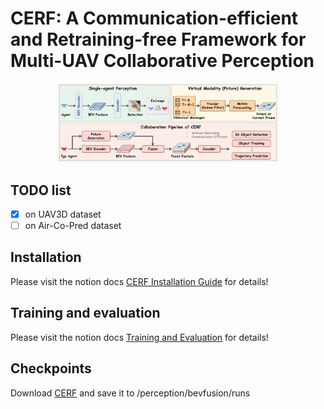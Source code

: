 # CERF: A Communication-efficient and Retraining-free Framework for Multi-UAV Collaborative Perception
<div align="center">
  <img src="https://github.com/uestchjw/CERF/blob/main/images/Overview.pdf" style="width:70%">
</div>

## TODO list
- [x] on UAV3D dataset 
- [ ] on Air-Co-Pred dataset

## Installation
Please visit the notion docs [CERF Installation Guide](https://foam-language-c16.notion.site/LIF-Installation-Guide-228abd27bd768021a2bbff75bab2e3a4) for details!
## Training and evaluation
Please visit the notion docs [Training and Evaluation](https://foam-language-c16.notion.site/Training-and-Evaluation-228abd27bd76809c9d4fc9b32e35bdb3) for details!
## Checkpoints
Download [CERF](https://pan.baidu.com/s/12lN8b1hVrx3VIX1MXvas6A?pwd=4ig9) and save it to /perception/bevfusion/runs
